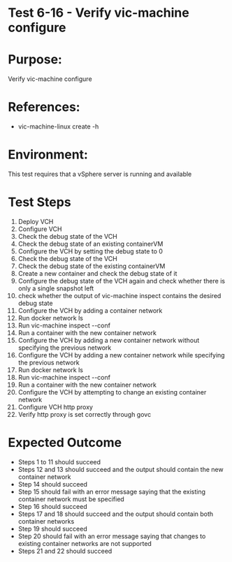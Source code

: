 Test 6-16 - Verify vic-machine configure
=======

# Purpose:
Verify vic-machine configure

# References:
* vic-machine-linux create -h

# Environment:
This test requires that a vSphere server is running and available

# Test Steps
1. Deploy VCH
2. Configure VCH
3. Check the debug state of the VCH
4. Check the debug state of an existing containerVM
5. Configure the VCH by setting the debug state to 0
6. Check the debug state of the VCH
7. Check the debug state of the existing containerVM
8. Create a new container and check the debug state of it
9. Configure the debug state of the VCH again and check whether there is only a single snapshot left
10. check whether the output of vic-machine inspect contains the desired debug state
11. Configure the VCH by adding a container network
12. Run docker network ls
13. Run vic-machine inspect --conf
14. Run a container with the new container network
15. Configure the VCH by adding a new container network without specifying the previous network
16. Configure the VCH by adding a new container network while specifying the previous network
17. Run docker network ls
18. Run vic-machine inspect --conf
19. Run a container with the new container network
20. Configure the VCH by attempting to change an existing container network
21. Configure VCH http proxy
22. Verify http proxy is set correctly through govc

# Expected Outcome
* Steps 1 to 11 should succeed
* Steps 12 and 13 should succeed and the output should contain the new container network
* Step 14 should succeed
* Step 15 should fail with an error message saying that the existing container network must be specified
* Step 16 should succeed
* Steps 17 and 18 should succeed and the output should contain both container networks
* Step 19 should succeed
* Step 20 should fail with an error message saying that changes to existing container networks are not supported
* Steps 21 and 22 should succeed
